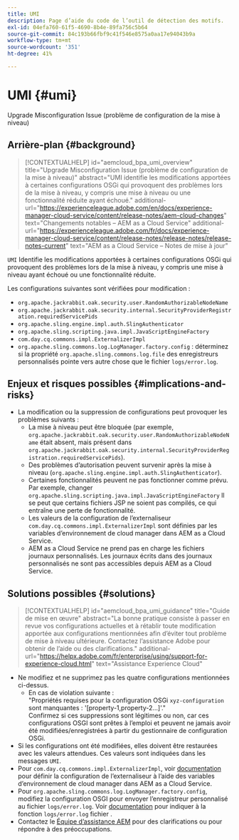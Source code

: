 ```yaml
---
title: UMI
description: Page d’aide du code de l’outil de détection des motifs.
exl-id: 04efa760-61f5-4690-8b4e-89fa756c5b64
source-git-commit: 84c193b66fbf9c41f546e8575a0aa17e94043b9a
workflow-type: tm+mt
source-wordcount: '351'
ht-degree: 41%

---
```


# UMI {#umi}

Upgrade Misconfiguration Issue (problème de configuration de la mise à niveau)

## Arrière-plan {#background}

>[!CONTEXTUALHELP]
>id="aemcloud_bpa_umi_overview"
>title="Upgrade Misconfiguration Issue (problème de configuration de la mise à niveau)"
>abstract="UMI identifie les modifications apportées à certaines configurations OSGi qui provoquent des problèmes lors de la mise à niveau, y compris une mise à niveau ou une fonctionnalité réduite ayant échoué."
>additional-url="https://experienceleague.adobe.com/en/docs/experience-manager-cloud-service/content/release-notes/aem-cloud-changes" text="Changements notables – AEM as a Cloud Service"
>additional-url="https://experienceleague.adobe.com/fr/docs/experience-manager-cloud-service/content/release-notes/release-notes/release-notes-current" text="AEM as a Cloud Service – Notes de mise à jour"

`UMI`  Identifie les modifications apportées à certaines configurations OSGi qui provoquent des problèmes lors de la mise à niveau, y compris une mise à niveau ayant échoué ou une fonctionnalité réduite.

Les configurations suivantes sont vérifiées pour modification :

* `org.apache.jackrabbit.oak.security.user.RandomAuthorizableNodeName`
* `org.apache.jackrabbit.oak.security.internal.SecurityProviderRegistration.requiredServicePids`
* `org.apache.sling.engine.impl.auth.SlingAuthenticator`
* `org.apache.sling.scripting.java.impl.JavaScriptEngineFactory`
* `com.day.cq.commons.impl.ExternalizerImpl`
* `org.apache.sling.commons.log.LogManager.factory.config` : déterminez si la propriété `org.apache.sling.commons.log.file` des enregistreurs personnalisés pointe vers autre chose que le fichier `logs/error.log`.

## Enjeux et risques possibles {#implications-and-risks}

* La modification ou la suppression de configurations peut provoquer les problèmes suivants :
   * La mise à niveau peut être bloquée (par exemple, `org.apache.jackrabbit.oak.security.user.RandomAuthorizableNodeName` était absent, mais présent dans `org.apache.jackrabbit.oak.security.internal.SecurityProviderRegistration.requiredServicePids`).
   * Des problèmes d’autorisation peuvent survenir après la mise à niveau (`org.apache.sling.engine.impl.auth.SlingAuthenticator`).
   * Certaines fonctionnalités peuvent ne pas fonctionner comme prévu. Par exemple, changer `org.apache.sling.scripting.java.impl.JavaScriptEngineFactory` Il se peut que certains fichiers JSP ne soient pas compilés, ce qui entraîne une perte de fonctionnalité.
   * Les valeurs de la configuration de l’externaliseur `com.day.cq.commons.impl.ExternalizerImpl` sont définies par les variables d’environnement de cloud manager dans AEM as a Cloud Service.
   * AEM as a Cloud Service ne prend pas en charge les fichiers journaux personnalisés. Les journaux écrits dans des journaux personnalisés ne sont pas accessibles depuis AEM as a Cloud Service.

## Solutions possibles {#solutions}

>[!CONTEXTUALHELP]
>id="aemcloud_bpa_umi_guidance"
>title="Guide de mise en œuvre"
>abstract="La bonne pratique consiste à passer en revue vos configurations actuelles et à rétablir toute modification apportée aux configurations mentionnées afin d’éviter tout problème de mise à niveau ultérieure. Contactez l’assistance Adobe pour obtenir de l’aide ou des clarifications."
>additional-url="https://helpx.adobe.com/fr/enterprise/using/support-for-experience-cloud.html" text="Assistance Experience Cloud"

* Ne modifiez et ne supprimez pas les quatre configurations mentionnées ci-dessus.
   * En cas de violation suivante :\
     &quot;Propriétés requises pour la configuration OSGi `xyz-configuration` sont manquantes : &#39;[property-1,property-2...]&#39;.&quot;\
     Confirmez si ces suppressions sont légitimes ou non, car ces configurations OSGI sont prêtes à l’emploi et peuvent ne jamais avoir été modifiées/enregistrées à partir du gestionnaire de configuration OSGi.
* Si les configurations ont été modifiées, elles doivent être restaurées avec les valeurs attendues. Ces valeurs sont indiquées dans les messages `UMI`.
* Pour `com.day.cq.commons.impl.ExternalizerImpl`, voir [documentation](https://experienceleague.adobe.com/en/docs/experience-manager-cloud-service/content/implementing/developer-tools/externalizer) pour définir la configuration de l’externaliseur à l’aide des variables d’environnement de cloud manager dans AEM as a Cloud Service.
* Pour `org.apache.sling.commons.log.LogManager.factory.config`, modifiez la configuration OSGI pour envoyer l’enregistreur personnalisé au fichier `logs/error.log`. Voir [documentation](https://experienceleague.adobe.com/en/docs/experience-manager-learn/cloud-service/debugging/debugging-aem-as-a-cloud-service/logs) pour indiquer à la fonction `logs/error.log` fichier .
* Contactez le [Équipe d’assistance AEM](https://helpx.adobe.com/fr/enterprise/using/support-for-experience-cloud.html) pour des clarifications ou pour répondre à des préoccupations.
